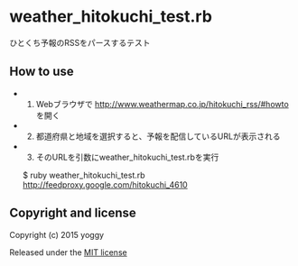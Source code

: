weather_hitokuchi_test.rb
====
ひとくち予報のRSSをパースするテスト

How to use
----

- 1. Webブラウザで http://www.weathermap.co.jp/hitokuchi_rss/#howto を開く
- 2. 都道府県と地域を選択すると、予報を配信しているURLが表示される
- 3. そのURLを引数にweather_hitokuchi_test.rbを実行

    $ ruby weather_hitokuchi_test.rb http://feedproxy.google.com/hitokuchi_4610

Copyright and license
----

Copyright (c) 2015 yoggy

Released under the [MIT license](LICENSE.txt)

